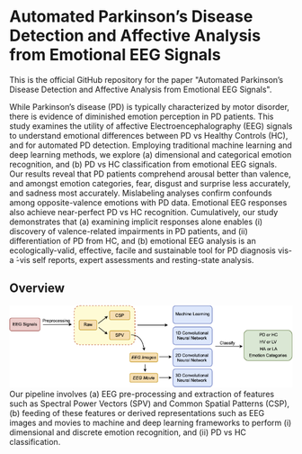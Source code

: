 # Automated Parkinson’s Disease Detection and Affective Analysis from Emotional EEG Signals

This is the official GitHub repository for the paper "Automated Parkinson’s Disease Detection and Affective Analysis from Emotional EEG Signals".

While Parkinson’s disease (PD) is typically characterized by motor disorder, there is evidence of diminished emotion perception in PD patients. This study examines the utility of affective Electroencephalography (EEG) signals to understand emotional differences between PD vs Healthy Controls (HC), and for automated PD detection. Employing traditional machine learning and deep learning methods, we explore (a) dimensional and categorical emotion recognition, and (b) PD vs HC classification from emotional EEG signals. Our results reveal that PD patients comprehend arousal better than valence, and amongst emotion categories, fear, disgust and surprise less accurately, and sadness most accurately. Mislabeling analyses confirm confounds among opposite-valence emotions with PD data. Emotional EEG responses also achieve near-perfect PD vs HC recognition. Cumulatively, our study demonstrates that (a) examining implicit responses alone enables (i) discovery of valence-related impairments in PD patients, and (ii) differentiation of PD from HC, and (b) emotional EEG analysis is an ecologically-valid, effective, facile and sustainable tool for PD diagnosis vis-a ́-vis self reports, expert assessments and resting-state analysis.

## Overview
![Overview](./images/EEG_overview.png)
Our pipeline involves (a) EEG pre-processing and extraction of features such as Spectral Power Vectors (SPV) and Common Spatial Patterns (CSP), (b) feeding of these features or derived representations such as EEG images and movies to machine and deep learning frameworks to perform (i) dimensional and discrete emotion recognition, and (ii) PD vs HC classification.


